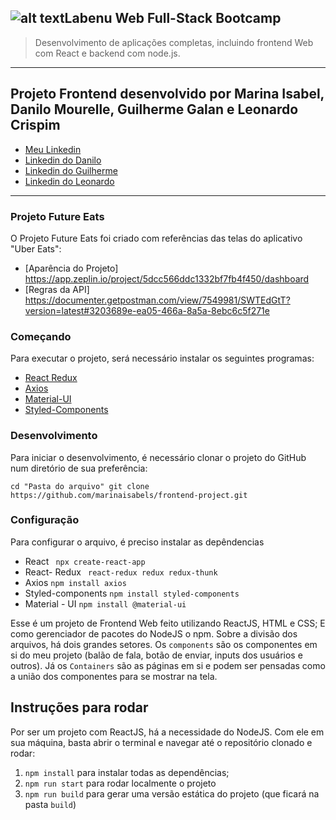 ## ![alt text](https://miro.medium.com/fit/c/128/128/2*pq7dg0Y11VmKBSy6qiJdtQ.png "Logo Title Text 1")Labenu Web Full-Stack Bootcamp
> Desenvolvimento de aplicações completas, incluindo frontend Web com React e backend com node.js.
______

## Projeto Frontend desenvolvido por Marina Isabel, Danilo Mourelle, Guilherme Galan e Leonardo Crispim 
- [ Meu Linkedin](https://www.linkedin.com/in/marinaisabel/)
- [Linkedin do Danilo](https://www.linkedin.com/in/danilomourelle/)
- [Linkedin do Guilherme](https://www.linkedin.com/in/guilherme-galan-2707b580/)
- [Linkedin do Leonardo](https://www.linkedin.com/in/leonardo-crispim-371a23134/)

______

### Projeto Future Eats 

  O Projeto Future Eats foi criado com referências das telas do aplicativo "Uber Eats":
  
- [Aparência do Projeto] https://app.zeplin.io/project/5dcc566ddc1332bf7fb4f450/dashboard
- [Regras da API] https://documenter.getpostman.com/view/7549981/SWTEdGtT?version=latest#3203689e-ea05-466a-8a5a-8ebc6c5f271e



### Começando
  Para executar o projeto, será necessário instalar os seguintes programas:
  - [React Redux](https://medium.com/reactbrasil/iniciando-com-redux-c14ca7b7dcf)
  - [Axios](https://medium.com/@eptaccio/construindo-um-service-para-requisi%C3%A7%C3%B5es-http-em-um-app-javascript-e93f653cb0ff)
  - [Material-UI](https://material-ui.com/)
  - [Styled-Components](https://styled-components.com/docs/basics/)
  
### Desenvolvimento
  Para iniciar o desenvolvimento, é necessário clonar o projeto do GitHub num diretório de sua preferência:
  
  ``cd "Pasta do arquivo"
    git clone https://github.com/marinaisabels/frontend-project.git
    ``
### Configuração
  Para configurar o arquivo, é preciso instalar as depêndencias
  - React
    ` npx create-react-app`
  - React- Redux 
  ` react-redux
    redux
    redux-thunk`
  - Axios 
    `npm install axios`
  - Styled-components 
    `npm install styled-components`
  - Material - UI 
    `npm install @material-ui`
    
Esse é um projeto de Frontend Web feito utilizando ReactJS, HTML e CSS; 
E como gerenciador de pacotes do NodeJS o npm. Sobre a divisão dos arquivos, há dois grandes setores. Os `components` são os componentes em si do meu projeto (balão de fala, botão de enviar, inputs dos usuários e outros). Já os `Containers` são as páginas em si e podem ser pensadas como a união dos componentes para se mostrar na tela. 

## Instruções para rodar
Por ser um projeto com ReactJS, há a necessidade do NodeJS. Com ele em 
sua máquina, basta abrir o terminal e navegar até o repositório clonado e 
rodar:

1. `npm install` para instalar todas as dependências;
1. `npm run start` para rodar localmente o projeto
1. `npm run build` para gerar uma versão estática do projeto 
(que ficará na pasta `build`)

